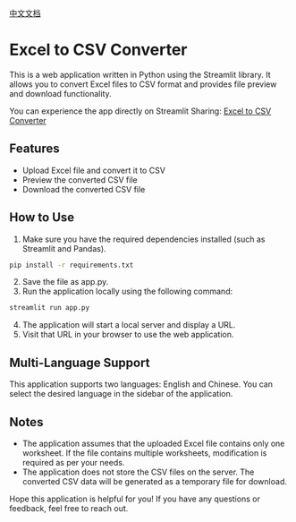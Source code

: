[中文文档](./README.md)
# Excel to CSV Converter

This is a web application written in Python using the Streamlit library. It allows you to convert Excel files to CSV
format and provides file preview and download functionality.

You can experience the app directly on Streamlit Sharing: [Excel to CSV Converter](https://excel-to-csv.streamlit.app/)

## Features

- Upload Excel file and convert it to CSV
- Preview the converted CSV file
- Download the converted CSV file

## How to Use

1. Make sure you have the required dependencies installed (such as Streamlit and Pandas).

```bash
pip install -r requirements.txt
```

2. Save the file as app.py.
3. Run the application locally using the following command:

```bash
streamlit run app.py
```

4. The application will start a local server and display a URL.
5. Visit that URL in your browser to use the web application.

## Multi-Language Support
This application supports two languages: English and Chinese. You can select the desired language in the sidebar of the application.

## Notes
* The application assumes that the uploaded Excel file contains only one worksheet. If the file contains multiple worksheets, modification is required as per your needs.
* The application does not store the CSV files on the server. The converted CSV data will be generated as a temporary file for download.

Hope this application is helpful for you! If you have any questions or feedback, feel free to reach out.